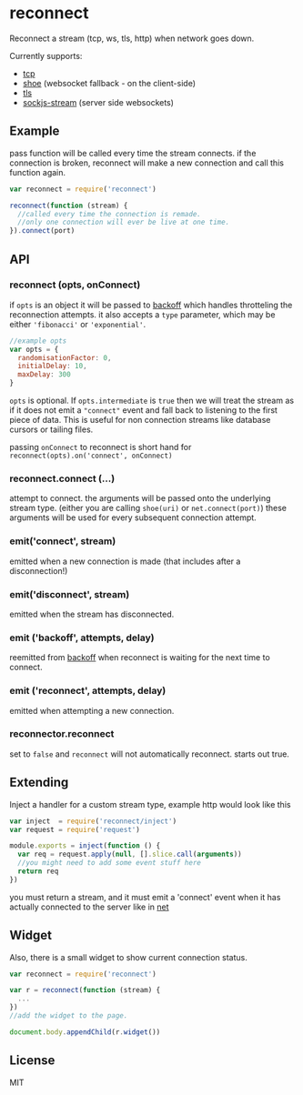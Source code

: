 # reconnect

Reconnect a stream (tcp, ws, tls, http) when network goes down.

Currently supports:
* [tcp](http://nodejs.org/api/net.html)
* [shoe](https://github.com/substack/shoe) (websocket fallback - on the client-side)
* [tls](http://nodejs.org/api/tls.html)
* [sockjs-stream](https://github.com/Raynos/sockjs-stream) (server side websockets)

## Example

pass function will be called every time the stream connects.
if the connection is broken, reconnect will make a new connection
and call this function again.
``` js
var reconnect = require('reconnect')

reconnect(function (stream) {
  //called every time the connection is remade.
  //only one connection will ever be live at one time.
}).connect(port)
```

## API

### reconnect (opts, onConnect)

if `opts` is an object it will be passed to [backoff](https://github.com/MathieuTurcotte/node-backoff)
which handles throtteling the reconnection attempts. it also accepts a `type` parameter, which may
be either `'fibonacci'` or `'exponential'`.

``` js
//example opts
var opts = {
  randomisationFactor: 0,
  initialDelay: 10,
  maxDelay: 300
}
```

`opts` is optional. If `opts.intermediate` is `true` then we will treat the
stream as if it does not emit a `"connect"` event and fall back to listening
to the first piece of data. This is useful for non connection streams like
database cursors or tailing files.

passing `onConnect` to reconnect is short hand for `reconnect(opts).on('connect', onConnect)`

### reconnect.connect (...)

attempt to connect. the arguments will be passed onto the underlying stream type.
(either you are calling `shoe(uri)` or `net.connect(port)`)
these arguments will be used for every subsequent connection attempt.

### emit('connect', stream)

emitted when a new connection is made (that includes after a disconnection!)

### emit('disconnect', stream)

emitted when the stream has disconnected.

### emit ('backoff', attempts, delay)

reemitted from [backoff](https://github.com/MathieuTurcotte/node-backoff)
when reconnect is waiting for the next time to connect.

### emit ('reconnect', attempts, delay)

emitted when attempting a new connection.

### reconnector.reconnect

set to `false` and `reconnect` will not automatically reconnect.
starts out true.

## Extending

Inject a handler for a custom stream type, example http would look like this

``` js
var inject  = require('reconnect/inject')
var request = require('request')

module.exports = inject(function () {
  var req = request.apply(null, [].slice.call(arguments))
  //you might need to add some event stuff here
  return req
})

```

you must return a stream, and it must emit a 'connect' event when it has
actually connected to the server like in [net](http://nodejs.org/api/net.html)

## Widget

Also, there is a small widget to show current connection status.

``` js
var reconnect = require('reconnect')

var r = reconnect(function (stream) {
  ...
})
//add the widget to the page.

document.body.appendChild(r.widget())

```

## License

MIT
